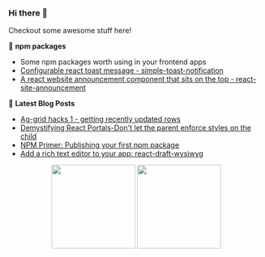 ### Hi there 👋
Checkout some awesome stuff here!


📕 **npm packages**
- Some npm packages worth using in your frontend apps
- [Configurable react toast message - simple-toast-notification](https://www.npmjs.com/package/simple-toast-notification)
- [A react website announcement component that sits on the top - react-site-announcement](https://www.npmjs.com/package/react-site-announcement)


📕 **Latest Blog Posts**
<!-- BLOG-POST-LIST:START -->
- [Ag-grid hacks 1 - getting recently updated rows](https://dev.to/sanskar95/ag-grid-hacks-1-getting-recently-updated-rows-4bh5)
- [Demystifying React Portals-Don't let the parent enforce styles on the child](https://dev.to/sanskar95/demystifying-react-portals-don-t-let-the-parent-enforce-styles-on-the-child-1p4p)
- [NPM Primer: Publishing your first npm package](https://dev.to/sanskar95/npm-primer-publishing-your-first-npm-package-1ma7)
- [Add a rich text editor to your app: react-draft-wysiwyg](https://dev.to/sanskar95/add-a-rich-text-editor-to-your-app-react-draft-wysiwyg-44ob)
<!-- BLOG-POST-LIST:END -->

<p align="center">
  <img src="https://github-readme-stats.vercel.app/api?username=Sanskar95&show_icons=true&theme=radical" height=165>
  <img src="https://github-readme-stats.vercel.app/api/top-langs/?username=Sanskar95&layout=compact&theme=radical" height=165>
</p>
